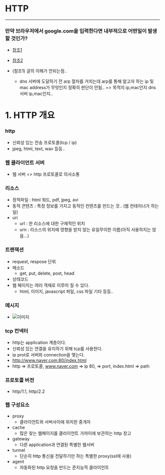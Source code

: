 # HTTP
----

### 만약 브라우저에서 google.com을 입력한다면 내부적으로 어떤일이 발생할 것인가?

- [참조1](https://github.com/alex/what-happens-when)

- [참조2](https://medium.com/@maneesha.wijesinghe1/what-happens-when-you-type-an-url-in-the-browser-and-press-enter-bb0aa2449c1a)

- (참조1) 글의 이해가 안되는점..
	- dns 서버에 도달하기 전 arp 절차를 거치는데 arp를 통해 알고자 하는 ip 및 mac address가 무엇인지 정확히 판단이 안됨.. => 목적지 ip,mac인지 dns 서버 ip,mac인지..	

# 1. HTTP 개요

### http

- 신뢰성 있는 전송 프로토콜(tcp / ip)
- jpeg, html, text, wav 등등..

### 웹 클라이언트 서버

- 웹 서버 => http 프로토콜로 의사소통

### 리소스

- 정적파일 : html 워드, pdf, jpeg, avi
- 동적 콘텐츠 : 특정 정보를 가지고 동적인 컨텐츠를 만드는 것.. (웹 컨테이너가 하는일)
- uri
	- url : 한 리소스에 대한 구체적인 위치
	- urn : 리소스의 위치에 영향을 받지 않는 유일무이한 이름(아직 사용하지는 않음...)
	
### 트랜잭션

- request, respose 단위
- 메소드
	- get, put, delete, post, head
- 상태코드
- 웹 페이지는 여러 객체로 이루어 질 수 있다.
	- html, 이미지, javascript 파일, css 파일 기타 등등..
	
### 메시지

- ![이미지](https://mdn.mozillademos.org/files/13827/HTTPMsgStructure2.png)

### tcp 컨넥터

- http는 application 계층이다.
- 신뢰성 있는 연결을 유지하기 위해 tcp를 사용한다.
- ip prot로 서버와 connection을 맺는다.
- http://www.naver.com:80/index.html
- http => 프로토콜, www.naver.com => ip 80, => port, index.html => path

### 프로토콜 버전

- http/1.1, http/2.2

### 웹 구성요소

- proxy
	- 클라이언트와 서버사이에 위치한 중개자
- cache
	- 많은 찾는 웹페이지를 클라이언트 가까이에 보관하는 http 창고
- gateway
	- 다른 application과 연결된 특별한 웹서버
- tunnel
	- 단순히 http 통신을 전달하기만 하는 특별한 proxy(ssl에 사용)
- agent
	- 쟈동화된 http 요청을 만드는 준지능적 클라이언트


	

		


